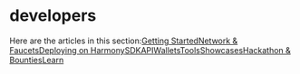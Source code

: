 # developers

Here are the articles in this section:[Getting Started](getting-started.md)[Network & Faucets](network-and-faucets.md)[Deploying on Harmony](deploying-on-harmony.md)[SDK](sdk.md)[API](api.md)[Wallets](wallets.md)[Tools](tools.md)[Showcases](showcases.md)[Hackathon & Bounties](hackathon-and-bounties.md)[Learn](learn.md)

